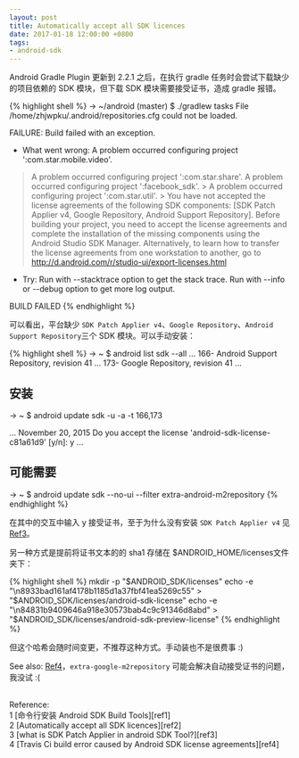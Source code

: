 ```yaml
---
layout: post
title: Automatically accept all SDK licences
date: 2017-01-18 12:00:00 +0800
tags:
- android-sdk
---
```


Android Gradle Plugin 更新到 2.2.1 之后，在执行 gradle 任务时会尝试下载缺少的项目依赖的 SDK 模块，但下载 SDK 模块需要接受证书，造成 gradle 报错。

{% highlight shell %}
→ ~/android (master) $ ./gradlew tasks
File /home/zhjwpku/.android/repositories.cfg could not be loaded.

FAILURE: Build failed with an exception.

* What went wrong:
A problem occurred configuring project ':com.star.mobile.video'.
> A problem occurred configuring project ':com.star.share'.
   > A problem occurred configuring project ':facebook_sdk'.
      > A problem occurred configuring project ':com.star.util'.
         > You have not accepted the license agreements of the following SDK components:
           [SDK Patch Applier v4, Google Repository, Android Support Repository].
           Before building your project, you need to accept the license agreements and complete the installation of the missing components using the Android Studio SDK Manager.
           Alternatively, to learn how to transfer the license agreements from one workstation to another, go to http://d.android.com/r/studio-ui/export-licenses.html

* Try:
Run with --stacktrace option to get the stack trace. Run with --info or --debug option to get more log output.

BUILD FAILED
{% endhighlight %}

可以看出，平台缺少 `SDK Patch Applier v4`、`Google Repository`、`Android Support Repository`三个 SDK 模块。可以手动安装：

{% highlight shell %}
→ ~ $ android list sdk --all
...
166- Android Support Repository, revision 41
...
173- Google Repository, revision 41
...

## 安装
→ ~ $ android update sdk -u -a -t 166,173

...
November 20, 2015
Do you accept the license 'android-sdk-license-c81a61d9' [y/n]: y
...

## 可能需要
→ ~ $ android update sdk --no-ui --filter extra-android-m2repository
{% endhighlight %}

在其中的交互中输入 y 接受证书，至于为什么没有安装 `SDK Patch Applier v4` 见 [Ref3][ref3]。

另一种方式是提前将证书文本的的 sha1 存储在 $ANDROID_HOME/licenses文件夹下：

{% highlight shell %}
mkdir -p "$ANDROID_SDK/licenses"
echo -e "\n8933bad161af4178b1185d1a37fbf41ea5269c55" > "$ANDROID_SDK/licenses/android-sdk-license"
echo -e "\n84831b9409646a918e30573bab4c9c91346d8abd" > "$ANDROID_SDK/licenses/android-sdk-preview-license"
{% endhighlight %}

但这个哈希会随时间变更，不推荐这种方式。手动装也不是很费事 :)

See also: [Ref4][ref4]，`extra-google-m2repository` 可能会解决自动接受证书的问题，我没试 :(

<br>
<span class="post-meta">
Reference:
</span>
<br>
<span class="post-meta">
1 [命令行安装 Android SDK Build Tools][ref1]<br>
2 [Automatically accept all SDK licences][ref2]<br>
3 [what is SDK Patch Applier in android SDK Tool?][ref3]<br>
4 [Travis Ci build error caused by Android SDK license agreements][ref4]
</span>

[ref1]: http://zhjwpku.com/2016/12/11/install-android-sdk-build-tools.html
[ref2]: http://stackoverflow.com/questions/38096225/automatically-accept-all-sdk-licences
[ref3]: http://stackoverflow.com/questions/38527793/what-is-sdk-patch-applier-in-android-sdk-tool
[ref4]: http://stackoverflow.com/questions/40057865/travis-ci-build-error-caused-by-android-sdk-license-agreements

